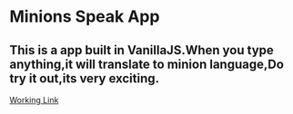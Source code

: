 # Minions Speak App

## This is a app built in VanillaJS.When you type anything,it will translate to minion language,Do try it out,its very exciting.

[Working Link](https://marksixminionstranslator.netlify.app/)


